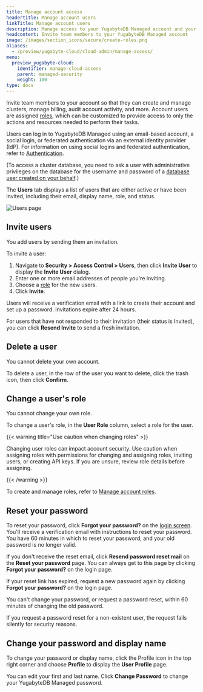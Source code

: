 ```yaml
---
title: Manage account access
headertitle: Manage account users
linkTitle: Manage account users
description: Manage access to your YugabyteDB Managed account and your clusters.
headcontent: Invite team members to your YugabyteDB Managed account
image: /images/section_icons/secure/create-roles.png
aliases:
  - /preview/yugabyte-cloud/cloud-admin/manage-access/
menu:
  preview_yugabyte-cloud:
    identifier: manage-cloud-access
    parent: managed-security
    weight: 100
type: docs
---
```


Invite team members to your account so that they can create and manage clusters, manage billing, audit account activity, and more. Account users are assigned [roles](../managed-roles/), which can be customized to provide access to only the actions and resources needed to perform their tasks.

Users can log in to YugabyteDB Managed using an email-based account, a social login, or federated authentication via an external identity provider (IdP). For information on using social logins and federated authentication, refer to [Authentication](../managed-authentication/).

(To access a cluster database, you need to ask a user with administrative privileges on the database for the username and password of a [database user created on your behalf](../../cloud-secure-clusters/add-users/).)

The **Users** tab displays a list of users that are either active or have been invited, including their email, display name, role, and status.

![Users page](/images/yb-cloud/managed-admin-users.png)

## Invite users

You add users by sending them an invitation.

To invite a user:

1. Navigate to **Security > Access Control > Users**, then click **Invite User** to display the **Invite User** dialog.
1. Enter one or more email addresses of people you're inviting.
1. Choose a [role](../managed-roles/) for the new users.
1. Click **Invite**.

Users will receive a verification email with a link to create their account and set up a password. Invitations expire after 24 hours.

For users that have not responded to their invitation (their status is Invited), you can click **Resend Invite** to send a fresh invitation.

## Delete a user

You cannot delete your own account.

To delete a user, in the row of the user you want to delete, click the trash icon, then click **Confirm**.

## Change a user's role

You cannot change your own role.

To change a user's role, in the **User Role** column, select a role for the user.

{{< warning title="Use caution when changing roles" >}}

Changing user roles can impact account security. Use caution when assigning roles with permissions for changing and assigning roles, inviting users, or creating API keys. If you are unsure, review role details before assigning.

{{< /warning >}}

To create and manage roles, refer to [Manage account roles](../managed-roles/).

## Reset your password

To reset your password, click **Forgot your password?** on the [login screen](https://cloud.yugabyte.com/login). You'll receive a verification email with instructions to reset your password. You have 60 minutes in which to reset your password, and your old password is no longer valid.

If you don't receive the reset email, click **Resend password reset mail** on the **Reset your password** page. You can always get to this page by clicking **Forgot your password?** on the login page.

If your reset link has expired, request a new password again by clicking **Forgot your password?** on the login page.

You can't change your password, or request a password reset, within 60 minutes of changing the old password.

If you request a password reset for a non-existent user, the request fails silently for security reasons.

## Change your password and display name

To change your password or display name, click the Profile icon in the top right corner and choose **Profile** to display the **User Profile** page.

You can edit your first and last name. Click **Change Password** to change your YugabyteDB Managed password.
